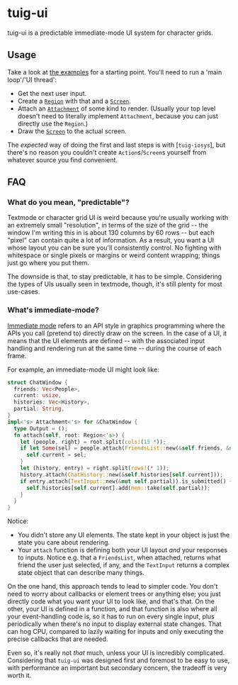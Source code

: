 # tuig-ui

tuig-ui is a predictable immediate-mode UI system for character grids.

## Usage

Take a look at [the examples] for a starting point.
You'll need to run a 'main loop'/'UI thread':

- Get the next user input.
- Create a [`Region`] with that and a [`Screen`].
- Attach an [`Attachment`] of some kind to render.
  (Usually your top level doesn't need to literally implement `Attachment`, because you can just directly use the `Region`.)
- Draw the [`Screen`] to the actual screen.

The *expected* way of doing the first and last steps is with [`tuig-iosys`], but there's no reason you couldn't create `Action`s/`Screen`s yourself from whatever source you find convenient.

  [the examples]: https://github.com/nic-hartley/tuig/tree/release/tuig-ui/examples
  [`Attachment`]: https://docs.rs/tuig-ui/latest/tuig_ui/trait.Attachment.html
  [`Region`]: https://docs.rs/tuig-ui/latest/tuig_ui/struct.Region.html
  [`Screen`]: https://docs.rs/tuig-iosys/latest/tuig_iosys/struct.Screen.html

## FAQ

### What do you mean, "predictable"?

Textmode or character grid UI is weird because you're usually working with an extremely small "resolution", in terms of the size of the grid -- the window I'm writing this in is about 130 columns by 60 rows -- but each "pixel" can contain quite a lot of information.
As a result, you want a UI whose layout you can be sure you'll consistently control.
No fighting with whitespace or single pixels or margins or weird content wrapping; things just go where you put them.

The downside is that, to stay predictable, it has to be simple.
Considering the types of UIs usually seen in textmode, though, it's still plenty for most use-cases.

### What's immediate-mode?

[Immediate mode] refers to an API style in graphics programming where the APIs you call (pretend to) directly draw on the screen.
In the case of a UI, it means that the UI elements are defined -- with the associated input handling and rendering run at the same time -- during the course of each frame.

For example, an immediate-mode UI might look like:

```rs
struct ChatWindow {
  friends: Vec<People>,
  current: usize,
  histories: Vec<History>,
  partial: String,
}
impl<'s> Attachment<'s> for &ChatWindow {
  type Output = ();
  fn attach(self, root: Region<'s>) {
    let (people, right) = root.split(cols!(15 *));
    if let Some(sel) = people.attach(FriendsList::new(&self.friends, &self.current)) {
      self.current = sel;
    }
    let (history, entry) = right.split(rows!(* 1));
    history.attach(ChatHistory::new(&self.histories[self.current]));
    if entry.attach(TextInput::new(&mut self.partial)).is_submitted() {
      self.histories[self.current].add(mem::take(self.partial));
    }
  }
}
```

Notice:

- You didn't store any UI elements.
  The state kept in your object is just the state you care about rendering.
- Your `attach` function is defining both your UI layout *and* your responses to inputs.
  Notice e.g. that a `FriendsList`, when attached, returns what friend the user just selected, if any, and the `TextInput` returns a complex state object that can describe many things.

On the one hand, this approach tends to lead to simpler code.
You don't need to worry about callbacks or element trees or anything else; you just directly code what you want your UI to look like, and that's that.
On the other, your UI is defined in a function, and that function is also where all your event-handling code is, so it has to run on every single input, plus periodically when there's no input to display external state changes.
That can hog CPU, compared to lazily waiting for inputs and only executing the precise callbacks that are needed.

Even so, it's really not *that* much, unless your UI is incredibly complicated.
Considering that `tuig-ui` was designed first and foremost to be easy to use, with performance an important but secondary concern, the tradeoff is very worth it.

  [Immediate mode]: https://en.wikipedia.org/wiki/Immediate_mode_(computer_graphics)
